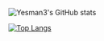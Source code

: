 ![Yesman3's GitHub stats](https://github-readme-stats.vercel.app/api?username=Yesman3&show_icons=true&theme=본인이선택한테마명)





[![Top Langs](https://github-readme-stats.vercel.app/api/top-langs/?username=anuraghazra&layout=compact)](https://github.com/anuraghazra/github-readme-stats)

